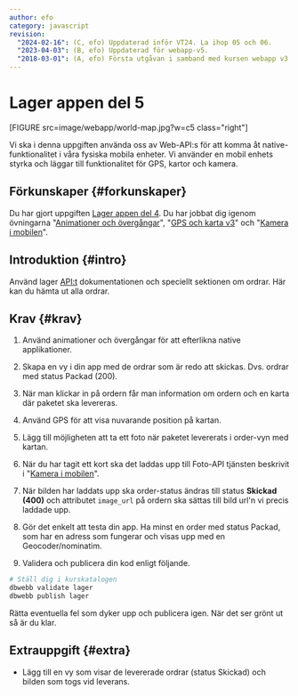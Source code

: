 ```yaml
---
author: efo
category: javascript
revision:
  "2024-02-16": (C, efo) Uppdaterad inför VT24. La ihop 05 och 06.
  "2023-04-03": (B, efo) Uppdaterad för webapp-v5.
  "2018-03-01": (A, efo) Första utgåvan i samband med kursen webapp v3.
---
```

Lager appen del 5
==================================

[FIGURE src=image/webapp/world-map.jpg?w=c5 class="right"]

Vi ska i denna uppgiften använda oss av Web-API:s för att komma åt native-funktionalitet i våra fysiska mobila enheter. Vi använder en mobil enhets styrka och läggar till funktionalitet för GPS, kartor och kamera.



<!--more-->



Förkunskaper {#forkunskaper}
-----------------------
Du har gjort uppgiften [Lager appen del 4](uppgift/lager-appen-del-4). Du har jobbat dig igenom övningarna "[Animationer och övergångar](kunskap/animationer-och-overgangar-v2)", "[GPS och karta v3](kunskap/gps-och-karta-v3)" och "[Kamera i mobilen](kunskap/kamera-i-mobilen)".



Introduktion {#intro}
-----------------------

Använd lager [API:t](https://lager.emilfolino.se/v2) dokumentationen och speciellt sektionen om ordrar. Här kan du hämta ut alla ordrar.



Krav {#krav}
-----------------------

1. Använd animationer och övergångar för att efterlikna native applikationer.

1. Skapa en vy i din app med de ordrar som är redo att skickas. Dvs. ordrar med status Packad (200).

1. När man klickar in på ordern får man information om ordern och en karta där paketet ska levereras.

1. Använd GPS för att visa nuvarande position på kartan.

1. Lägg till möjligheten att ta ett foto när paketet levererats i order-vyn med kartan.

1. När du har tagit ett kort ska det laddas upp till Foto-API tjänsten beskrivit i "[Kamera i mobilen](kunskap/kamera-i-mobilen)".

1. När bilden har laddats upp ska order-status ändras till status **Skickad (400)** och attributet `image_url` på ordern ska sättas till bild url'n vi precis laddade upp.

1. Gör det enkelt att testa din app. Ha minst en order med status Packad, som har en adress som fungerar och visas upp med en Geocoder/nominatim.

1. Validera och publicera din kod enligt följande.

```bash
# Ställ dig i kurskatalogen
dbwebb validate lager
dbwebb publish lager
```

Rätta eventuella fel som dyker upp och publicera igen. När det ser grönt ut så är du klar.



Extrauppgift {#extra}
-----------------------

* Lägg till en vy som visar de levererade ordrar (status Skickad) och bilden som togs vid leverans.
